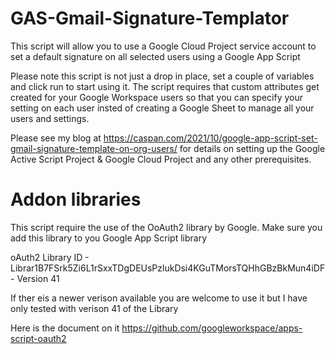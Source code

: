# GAS-Gmail-Signature-Templator
This script will allow you to use a Google Cloud Project service account to set a default signature on all selected users using a Google App Script

Please note this script is not just a drop in place, set a couple of variables and click run to start using it. The script requires that custom attributes get created for your Google Workspace users so that you can specify your setting on each user insted of creating a Google Sheet to manage all your users and settings.

Please see my blog at https://caspan.com/2021/10/google-app-script-set-gmail-signature-template-on-org-users/ for details on setting up the Google Active Script Project & Google Cloud Project and any other prerequisites.

# Addon libraries
This script require the use of the OoAuth2 library by Google. Make sure you add this library to you Google App Script library

oAuth2 Library ID - Librar1B7FSrk5Zi6L1rSxxTDgDEUsPzlukDsi4KGuTMorsTQHhGBzBkMun4iDF - Version 41

If ther eis a newer verison available you are welcome to use it but I have only tested with verison 41 of the Library

Here is the document on it
https://github.com/googleworkspace/apps-script-oauth2
